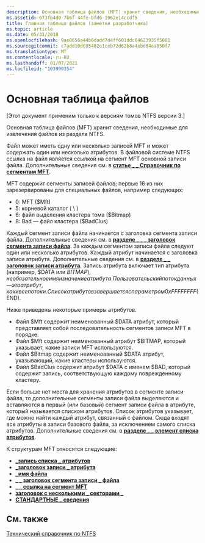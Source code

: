 ```yaml
---
description: Основная таблица файлов (MFT) хранит сведения, необходимые для извлечения файлов из раздела NTFS.
ms.assetid: 673fb4d0-7b6f-44fe-bfd6-1962e14ccdf5
title: Главная таблица файлов (заметки разработчика)
ms.topic: article
ms.date: 05/31/2018
ms.openlocfilehash: 9ae8656a44b6dadd7d4ff601ddc64623935f5881
ms.sourcegitcommit: c7add10d695482e1ceb72d62b8a4ebd84ea050f7
ms.translationtype: MT
ms.contentlocale: ru-RU
ms.lasthandoff: 01/07/2021
ms.locfileid: "103990354"
---
```

# <a name="master-file-table"></a>Основная таблица файлов

\[Этот документ применим только к версиям томов NTFS версии 3.\]

Основная таблица файлов (MFT) хранит сведения, необходимые для извлечения файлов из раздела NTFS.

Файл может иметь одну или несколько записей MFT и может содержать один или несколько атрибутов. В файловой системе NTFS ссылка на файл является ссылкой на сегмент MFT основной записи файла. Дополнительные сведения см. в [**статье \_ \_ Справочник по сегментам MFT**](mft-segment-reference.md).

MFT содержит сегменты записей файлов; первые 16 из них зарезервированы для специальных файлов, например следующих:

-   0: MFT ($Mft)
-   5: корневой каталог ( \\ )
-   6: файл выделения кластера тома ($Bitmap)
-   8: Bad — файл кластера ($BadClus)

Каждый сегмент записи файла начинается с заголовка сегмента записи файла. Дополнительные сведения см. в [**разделе \_ \_ \_ заголовок сегмента записи файла**](file-record-segment-header.md). За каждым сегментом записи файла следуют один или несколько атрибутов. Каждый атрибут начинается с заголовка записи атрибута. Дополнительные сведения см. в [**разделе \_ \_ заголовок записи атрибута**](attribute-record-header.md). Запись атрибута включает тип атрибута (например, $DATA или $BITMAP), необязательное имя и значение атрибута. Пользовательский поток данных — это атрибут, как и все потоки. Список атрибутов завершается с параметром 0xFFFFFFFF ($END).

Ниже приведены некоторые примеры атрибутов.

-   Файл $Mft содержит неименованный $DATA атрибут, который представляет собой последовательность сегментов записи MFT в порядке.
-   Файл $Mft содержит неименованный атрибут $BITMAP, который указывает, какие записи MFT используются.
-   Файл $Bitmap содержит неименованный $DATA атрибут, указывающий, какие кластеры используются.
-   Файл $BadClus содержит атрибут $DATA с именем $BAD, который содержит запись, соответствующую каждому поврежденному кластеру.

Если больше нет места для хранения атрибутов в сегменте записи файла, то дополнительные сегменты записи файла выделяются и вставляются в первый (или базовый) сегмент записи файла в атрибуте, который называется списком атрибутов. Список атрибутов указывает, где можно найти каждый атрибут, связанный с файлом. Сюда входят все атрибуты в записи базового файла, за исключением самого списка атрибутов. Дополнительные сведения см. в [**разделе \_ \_ элемент списка атрибутов**](attribute-list-entry.md).

К структурам MFT относятся следующие:

-   [**\_запись списка \_ атрибутов**](attribute-list-entry.md)
-   [**\_заголовок записи \_ атрибута**](attribute-record-header.md)
-   [**\_имя файла**](file-name.md)
-   [**\_ \_ заголовок сегмента записи \_ файла**](file-record-segment-header.md)
-   [**\_ \_ ссылка на сегмент MFT**](mft-segment-reference.md)
-   [**заголовок с несколькими \_ секторами \_**](multi-sector-header.md)
-   [**СТАНДАРТНЫЕ \_ сведения**](standard-information.md)

## <a name="related-topics"></a>См. также

<dl> <dt>

[Технический справочник по NTFS](/previous-versions/windows/it-pro/windows-server-2003/cc758691(v=ws.10))
</dt> </dl>

 

 
